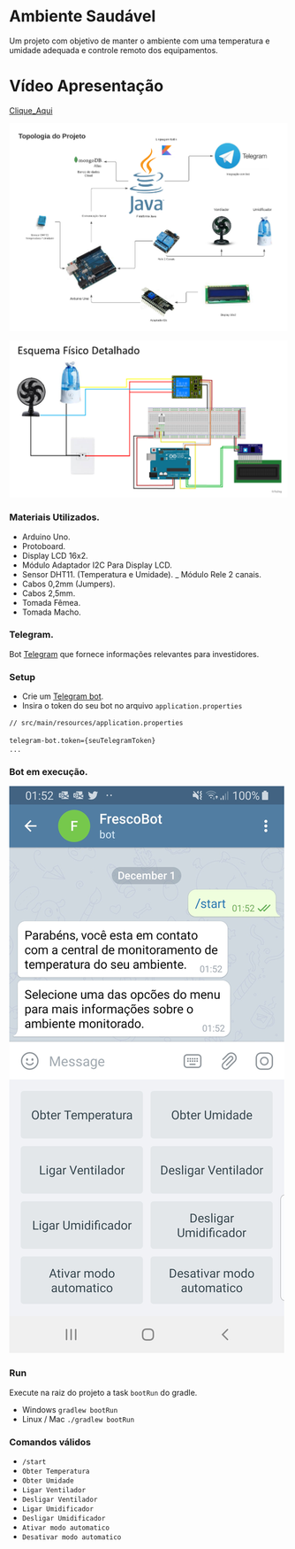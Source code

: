 # Ambiente Saudável

Um projeto com objetivo de manter o ambiente com uma temperatura e umidade adequada e controle remoto dos equipamentos.

# Vídeo Apresentação
[Clique_Aqui](https://youtu.be/497JHrPEmwQ)  

![Topologia_projeto](/doc/images/TopologiaProjeto.png)

![Esquema_Fisico_Detalhado](/doc/images/EsquemaFisicoDetalhado.png)

### Materiais Utilizados.
- Arduino Uno.
- Protoboard.
- Display LCD 16x2.
- Módulo Adaptador I2C Para Display LCD.
- Sensor DHT11. (Temperatura e Umidade).
_ Módulo Rele 2 canais.
- Cabos 0,2mm (Jumpers).
- Cabos 2,5mm.
- Tomada Fêmea.
- Tomada Macho.

### Telegram.
Bot [Telegram](https://telegram.org/) que fornece informações relevantes para investidores.

### Setup
- Crie um [Telegram bot](https://core.telegram.org/bots).
- Insira o token do seu bot no arquivo `application.properties`
```text
// src/main/resources/application.properties

telegram-bot.token={seuTelegramToken}
...
```
### Bot em execução.
![Bot_Telegram](/doc/images/botImage.jpg)

### Run
Execute na raiz do projeto a task `bootRun` do gradle.

- Windows
  `gradlew bootRun`
- Linux / Mac
  `./gradlew bootRun`

### Comandos válidos
- `/start`
- `Obter Temperatura`
- `Obter Umidade`
- `Ligar Ventilador`
- `Desligar Ventilador`
- `Ligar Umidificador`
- `Desligar Umidificador`
- `Ativar modo automatico`
- `Desativar modo automatico`